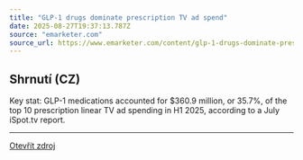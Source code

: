 ```yaml
---
title: "GLP-1 drugs dominate prescription TV ad spend"
date: 2025-08-27T19:37:13.787Z
source: "emarketer.com"
source_url: https://www.emarketer.com/content/glp-1-drugs-dominate-prescription-tv-ad-spend
---
```


## Shrnutí (CZ)
Key stat: GLP-1 medications accounted for $360.9 million, or 35.7%, of the top 10 prescription linear TV ad spending in H1 2025, according to a July iSpot.tv report.

---

[Otevřít zdroj](https://www.emarketer.com/content/glp-1-drugs-dominate-prescription-tv-ad-spend)
